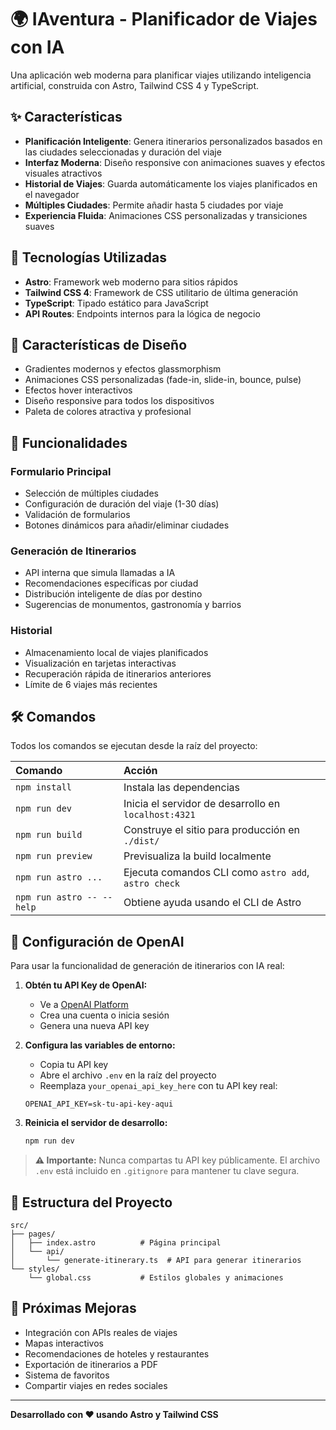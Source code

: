 # 🌍 IAventura - Planificador de Viajes con IA

Una aplicación web moderna para planificar viajes utilizando inteligencia artificial, construida con Astro, Tailwind CSS 4 y TypeScript.

## ✨ Características

- **Planificación Inteligente**: Genera itinerarios personalizados basados en las ciudades seleccionadas y duración del viaje
- **Interfaz Moderna**: Diseño responsive con animaciones suaves y efectos visuales atractivos
- **Historial de Viajes**: Guarda automáticamente los viajes planificados en el navegador
- **Múltiples Ciudades**: Permite añadir hasta 5 ciudades por viaje
- **Experiencia Fluida**: Animaciones CSS personalizadas y transiciones suaves

## 🚀 Tecnologías Utilizadas

- **Astro**: Framework web moderno para sitios rápidos
- **Tailwind CSS 4**: Framework de CSS utilitario de última generación
- **TypeScript**: Tipado estático para JavaScript
- **API Routes**: Endpoints internos para la lógica de negocio

## 🎨 Características de Diseño

- Gradientes modernos y efectos glassmorphism
- Animaciones CSS personalizadas (fade-in, slide-in, bounce, pulse)
- Efectos hover interactivos
- Diseño responsive para todos los dispositivos
- Paleta de colores atractiva y profesional

## 📱 Funcionalidades

### Formulario Principal
- Selección de múltiples ciudades
- Configuración de duración del viaje (1-30 días)
- Validación de formularios
- Botones dinámicos para añadir/eliminar ciudades

### Generación de Itinerarios
- API interna que simula llamadas a IA
- Recomendaciones específicas por ciudad
- Distribución inteligente de días por destino
- Sugerencias de monumentos, gastronomía y barrios

### Historial
- Almacenamiento local de viajes planificados
- Visualización en tarjetas interactivas
- Recuperación rápida de itinerarios anteriores
- Límite de 6 viajes más recientes

## 🛠️ Comandos

Todos los comandos se ejecutan desde la raíz del proyecto:

| Comando                   | Acción                                           |
| :------------------------ | :----------------------------------------------- |
| `npm install`             | Instala las dependencias                        |
| `npm run dev`             | Inicia el servidor de desarrollo en `localhost:4321` |
| `npm run build`           | Construye el sitio para producción en `./dist/` |
| `npm run preview`         | Previsualiza la build localmente                |
| `npm run astro ...`       | Ejecuta comandos CLI como `astro add`, `astro check` |
| `npm run astro -- --help` | Obtiene ayuda usando el CLI de Astro            |

## 🔑 Configuración de OpenAI

Para usar la funcionalidad de generación de itinerarios con IA real:

1. **Obtén tu API Key de OpenAI:**
   - Ve a [OpenAI Platform](https://platform.openai.com/api-keys)
   - Crea una cuenta o inicia sesión
   - Genera una nueva API key

2. **Configura las variables de entorno:**
   - Copia tu API key
   - Abre el archivo `.env` en la raíz del proyecto
   - Reemplaza `your_openai_api_key_here` con tu API key real:
   ```
   OPENAI_API_KEY=sk-tu-api-key-aqui
   ```

3. **Reinicia el servidor de desarrollo:**
   ```bash
   npm run dev
   ```

> **⚠️ Importante:** Nunca compartas tu API key públicamente. El archivo `.env` está incluido en `.gitignore` para mantener tu clave segura.

## 📁 Estructura del Proyecto

```
src/
├── pages/
│   ├── index.astro          # Página principal
│   └── api/
│       └── generate-itinerary.ts  # API para generar itinerarios
└── styles/
    └── global.css           # Estilos globales y animaciones
```

## 🎯 Próximas Mejoras

- Integración con APIs reales de viajes
- Mapas interactivos
- Recomendaciones de hoteles y restaurantes
- Exportación de itinerarios a PDF
- Sistema de favoritos
- Compartir viajes en redes sociales

---

**Desarrollado con ❤️ usando Astro y Tailwind CSS**
